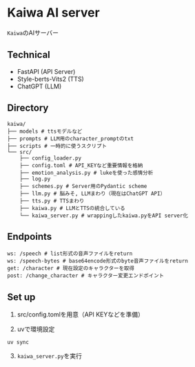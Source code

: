 # Kaiwa AI server
`Kaiwa`のAIサーバー

## Technical
- FastAPI (API Server)
- Style-berts-Vits2 (TTS)
- ChatGPT (LLM)

## Directory
```
kaiwa/
├── models # ttsモデルなど
├── prompts # LLM用のcharacter_promptのtxt
├── scripts # 一時的に使うスクリプト
└── src/
    ├── config_loader.py
    ├── config.toml # API_KEYなど重要情報を格納
    ├── emotion_analysis.py # lukeを使った感情分析
    ├── log.py
    ├── schemes.py # Server用のPydantic scheme
    ├── llm.py # 脳みそ, LLMまわり（現在はChatGPT API）
    ├── tts.py # TTSまわり
    ├── kaiwa.py # LLMとTTSの統合している
    └── kaiwa_server.py # wrappingしたkaiwa.pyをAPI server化
```

## Endpoints
```
ws: /speech # list形式の音声ファイルをreturn
ws: /speech-bytes # base64encode形式のbyte音声ファイルをreturn
get: /character # 現在設定のキャラクターを取得
post: /change_character # キャラクター変更エンドポイント
```

## Set up
1. src/config.tomlを用意（API KEYなどを準備）

2. uvで環境設定
```
uv sync
```

3. `kaiwa_server.py`を実行